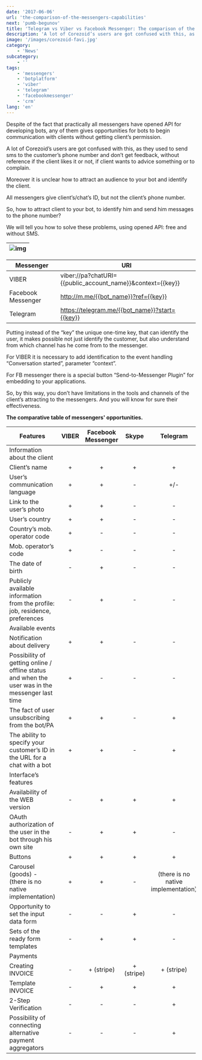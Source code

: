 ```yaml
---
date: '2017-06-06'
url: 'the-comparison-of-the-messengers-capabilities'
next: 'pumb-begunov'
title: 'Telegram vs Viber vs Facebook Messenger: The comparison of the messengers’ capabilities'
description: 'A lot of Corezoid’s users are got confused with this, as they used to send sms to the customer’s phone number and don’t get feedback, without reference if the client likes it or not, if client wants to advice something or to complain.'
image: '/images/corezoid-favi.jpg'
category:
    - 'News'
subcategory:
	- ''
tags:
    - 'messengers'
    - 'botplatform'
    - 'viber'
    - 'telegram'
    - 'facebookmessenger'
    - 'crm'
lang: 'en'
---
```



Despite of the fact that practically all messengers have opened API for developing bots, any of them gives opportunities for bots to begin communication with clients without getting client’s permission.

A lot of Corezoid’s users are got confused with this, as they used to send sms to the customer’s phone number and don’t get feedback, without reference if the client likes it or not, if client wants to advice something or to complain.

Moreover it is unclear how to attract an audience to your bot and identify the client.

All messengers give client’s/chat’s ID, but not the client’s phone number.

So, how to attract client to your bot, to identify him and send him messages to the phone number?

We will tell you how to solve these problems, using opened API: free and without SMS.

| ![img](/images/how-to-engage-users-with-corezoid.png) |
| --- |


| Messenger	| URI |
| ------------- | ------------- | 
| VIBER	| viber://pa?chatURI={{public_account_name}}&context={{key}} |
| Facebook Messenger | http://m.me/{{bot_name}}?ref={{key}} |
| Telegram | https://telegram.me/{{bot_name}}?start={{key}} |

Putting instead of the “key” the unique one-time key, that can identify the user, it makes possible not just identify the customer, but also understand from which channel has he come from to the messenger.

For VIBER it is necessary to add identification to the event handling “Conversation started”, parameter “context”.

For FB messenger there is a special button “Send-to-Messenger Plugin” for embedding to your applications.

So, by this way, you don’t have limitations in the tools and channels of the client’s attracting to the messengers. And you will know for sure their effectiveness.


**The comparative table of messengers' opportunities.**

| Features | VIBER | Facebook Messenger | Skype | Telegram |
| ------------- | :-------------: | :-------------: | :-------------: | :-------------: | 
| Information about the client |
| Client’s name | + | + | + | + |
| User’s communication language	| + | + | -| +/- |
| Link to the user’s photo| + | + | - | - |
| User’s country | + | + | - | - |
| Country’s mob. operator code | + | - | - | - |
| Mob. operator’s code | + | - | - | - |
| The date of birth | - | + | - | - |
| Publicly available information from the profile: job, residence, preferences | - | + | - | - |
| Available events |
| Notification about delivery | + | + | - | - |
| Possibility of getting online / offline status and when the user was in the messenger last time | + | - | - | - |
| The fact of user unsubscribing from the bot/PA | + | + | - | + |
| The ability to specify your customer’s ID in the URL for a chat with a bot | + | + | - | + |
| Interface’s features | 
| Availability of the WEB version | - | + | + | + |
| OAuth authorization of the user in the bot through his own site | - | + | + | - |
| Buttons | + | + | + | + | 
| Carousel (goods)	- (there is no native implementation) | + | + | - | (there is no native implementation) |
| Opportunity to set the input data form | - | - | + | - |
| Sets of the ready form templates | - | + | + | - |
| Payments |
| Creating INVOICE | -  | + (stripe) | + (stripe) | + (stripe) |
| Template INVOICE | - | + | + | + |
| 2-Step Verification | - | - | - | + |
| Possibility of connecting alternative payment aggregators | - | - | - | + |

